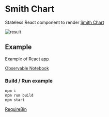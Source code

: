 # Smith Chart

Stateless React component to render [Smith Chart](http://www.arrl.org/files/file/Antenna%20Book%20Supplemental%20Files/22nd%20Edition/Smith%20Chart%20Supplement%20-%20Corrected%20Jan%202012.pdf)

![result](https://rawgit.com/drom/smith-chart/master/res.svg)

## Example

Example of React [app](src/app.js)

[Observable Notebook](https://beta.observablehq.com/@drom/smith-chart)

### Build / Run example

```sh
npm i
npm run build
npm start
```

[RequireBin](http://requirebin.com/?code=7cc134bf0e2299c75a97)
